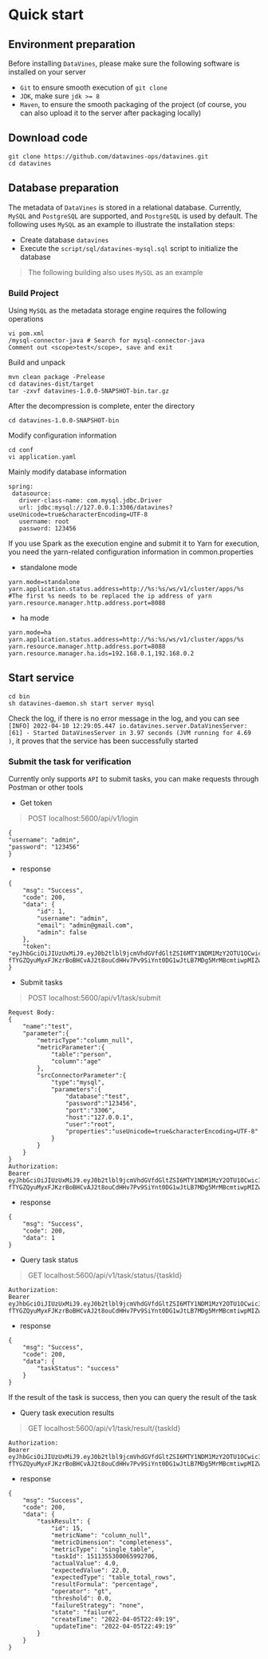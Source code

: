 # Quick start
## Environment preparation

Before installing `DataVines`, please make sure the following software is installed on your server
- `Git` to ensure smooth execution of `git clone`
- `JDK`, make sure `jdk >= 8`
- `Maven`, to ensure the smooth packaging of the project (of course, you can also upload it to the server after packaging locally)

## Download code
```shell
git clone https://github.com/datavines-ops/datavines.git
cd datavines
````

## Database preparation
The metadata of `DataVines` is stored in a relational database. Currently, `MySQL` and `PostgreSQL` are supported, and `PostgreSQL` is used by default. The following uses `MySQL` as an example to illustrate the installation steps:
- Create database `datavines`
- Execute the `script/sql/datavines-mysql.sql` script to initialize the database

> The following building also uses `MySQL` as an example


### Build Project

Using `MySQL` as the metadata storage engine requires the following operations

````
vi pom.xml
/mysql-connector-java # Search for mysql-connector-java
Comment out <scope>test</scope>, save and exit
````

Build and unpack

```shell
mvn clean package -Prelease
cd datavines-dist/target
tar -zxvf datavines-1.0.0-SNAPSHOT-bin.tar.gz
````

After the decompression is complete, enter the directory
````
cd datavines-1.0.0-SNAPSHOT-bin
````
Modify configuration information
````
cd conf
vi application.yaml
````
Mainly modify database information
````
spring:
 datasource:
   driver-class-name: com.mysql.jdbc.Driver
   url: jdbc:mysql://127.0.0.1:3306/datavines?useUnicode=true&characterEncoding=UTF-8
   username: root
   password: 123456
````
If you use Spark as the execution engine and submit it to Yarn for execution, you need the yarn-related configuration information in common.properties
- standalone mode
````
yarn.mode=standalone
yarn.application.status.address=http://%s:%s/ws/v1/cluster/apps/%s #The first %s needs to be replaced the ip address of yarn
yarn.resource.manager.http.address.port=8088
````
- ha mode
````
yarn.mode=ha
yarn.application.status.address=http://%s:%s/ws/v1/cluster/apps/%s
yarn.resource.manager.http.address.port=8088
yarn.resource.manager.ha.ids=192.168.0.1,192.168.0.2
````

## Start service

````
cd bin
sh datavines-daemon.sh start server mysql
````

Check the log, if there is no error message in the log, and you can see `[INFO] 2022-04-10 12:29:05.447 io.datavines.server.DataVinesServer:[61] - Started DataVinesServer in 3.97 seconds (JVM running for 4.69 )`, it proves that the service has been successfully started

### Submit the task for verification
Currently only supports `API` to submit tasks, you can make requests through Postman or other tools
- Get token
> POST localhost:5600/api/v1/login
````
{
"username": "admin",
"password": "123456"
}
````
- response
````
{
    "msg": "Success",
    "code": 200,
    "data": {
        "id": 1,
        "username": "admin",
        "email": "admin@gmail.com",
        "admin": false
    },
    "token": "eyJhbGciOiJIUzUxMiJ9.eyJ0b2tlbl9jcmVhdGVfdGltZSI6MTY1NDM1MzY2OTU1OCwic3ViIjoiYWRtaW4iLCJ0b2tlbl91c2VyX25hbWUiOiJhZG1pbiIsImV4cCI6MTY1NDM2MjMwOSwidG9rZW5fdXNlcl9wYXNzd29yZCI6IjEyMzQ1NiJ9.gh4s6sYSrzDBQ_-fTYGZQyuMyxFJKzrBoBHCvAJ2t8ouCdHHv7Pv9SiYnt0DG1wJtLB7MDg5MrMBcmtiwpMIZw"
}
````
- Submit tasks
> POST localhost:5600/api/v1/task/submit
````
Request Body:
{
    "name":"test",
    "parameter":{
        "metricType":"column_null",
        "metricParameter":{
            "table":"person",
            "column":"age"
        },
        "srcConnectorParameter":{
            "type":"mysql",
            "parameters":{
                "database":"test",
                "password":"123456",
                "port":"3306",
                "host":"127.0.0.1",
                "user":"root",
                "properties":"useUnicode=true&characterEncoding=UTF-8"
            }
        }
    }
}
Authorization: 
Bearer eyJhbGciOiJIUzUxMiJ9.eyJ0b2tlbl9jcmVhdGVfdGltZSI6MTY1NDM1MzY2OTU1OCwic3ViIjoiYWRtaW4iLCJ0b2tlbl91c2VyX25hbWUiOiJhZG1pbiIsImV4cCI6MTY1NDM2MjMwOSwidG9rZW5fdXNlcl9wYXNzd29yZCI6IjEyMzQ1NiJ9.gh4s6sYSrzDBQ_-fTYGZQyuMyxFJKzrBoBHCvAJ2t8ouCdHHv7Pv9SiYnt0DG1wJtLB7MDg5MrMBcmtiwpMIZw
````
- response
````
{
    "msg": "Success",
    "code": 200,
    "data": 1
}
````
- Query task status
> GET localhost:5600/api/v1/task/status/{taskId}
````
Authorization:
Bearer eyJhbGciOiJIUzUxMiJ9.eyJ0b2tlbl9jcmVhdGVfdGltZSI6MTY1NDM1MzY2OTU1OCwic3ViIjoiYWRtaW4iLCJ0b2tlbl91c2VyX25hbWUiOiJhZG1pbiIsImV4cCI6MTY1NDM2MjMwOSwidG9rZW5fdXNlcl9wYXNzd29yZCI6IjEyMzQ1NiJ9.gh4s6sYSrzDBQ_-fTYGZQyuMyxFJKzrBoBHCvAJ2t8ouCdHHv7Pv9SiYnt0DG1wJtLB7MDg5MrMBcmtiwpMIZw
````
- response
````
{
    "msg": "Success",
    "code": 200,
    "data": {
        "taskStatus": "success"
    }
}
````
If the result of the task is success, then you can query the result of the task
- Query task execution results
> GET localhost:5600/api/v1/task/result/{taskId}
````
Authorization:
Bearer eyJhbGciOiJIUzUxMiJ9.eyJ0b2tlbl9jcmVhdGVfdGltZSI6MTY1NDM1MzY2OTU1OCwic3ViIjoiYWRtaW4iLCJ0b2tlbl91c2VyX25hbWUiOiJhZG1pbiIsImV4cCI6MTY1NDM2MjMwOSwidG9rZW5fdXNlcl9wYXNzd29yZCI6IjEyMzQ1NiJ9.gh4s6sYSrzDBQ_-fTYGZQyuMyxFJKzrBoBHCvAJ2t8ouCdHHv7Pv9SiYnt0DG1wJtLB7MDg5MrMBcmtiwpMIZw
````
- response
````
{
    "msg": "Success",
    "code": 200,
    "data": {
        "taskResult": {
            "id": 15,
            "metricName": "column_null",
            "metricDimension": "completeness",
            "metricType": "single_table",
            "taskId": 1511355300065992706,
            "actualValue": 4.0,
            "expectedValue": 22.0,
            "expectedType": "table_total_rows",
            "resultFormula": "percentage",
            "operator": "gt",
            "threshold": 0.0,
            "failureStrategy": "none",
            "state": "failure",
            "createTime": "2022-04-05T22:49:19",
            "updateTime": "2022-04-05T22:49:19"
        }
    }
}
````